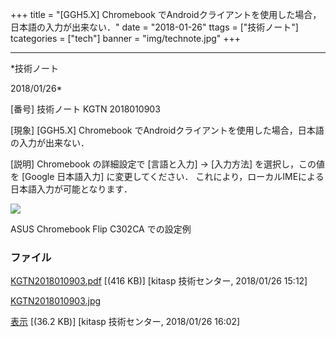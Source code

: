 ﻿+++
title = "[GGH5.X] Chromebook でAndroidクライアントを使用した場合，日本語の入力が出来ない．"
date = "2018-01-26"
ttags = ["技術ノート"]
tcategories = ["tech"]
banner = "img/technote.jpg"
+++

-----------------------------------------------------------------------------------------------------------------------------

*技術ノート

2018/01/26*


[番号]
技術ノート KGTN 2018010903

[現象]
[GGH5.X] Chromebook
でAndroidクライアントを使用した場合，日本語の入力が出来ない．

[説明]
Chromebook の詳細設定で [言語と入力] → [入力方法] を選択し，この値を
[Google 日本語入力] に変更してください．
これにより，ローカルIMEによる日本語入力が可能となります．

![](http://techreport.kitasp.net/attachments/download/3967/KGTN2018010903.jpg)

ASUS Chromebook Flip C302CA での設定例


### ファイル

 
 


[KGTN2018010903.pdf](http://techreport.kitasp.net/attachments/download/3937/KGTN2018010903.pdf)
 [(416 KB)] [kitasp 技術センター, 2018/01/26
15:12]

[KGTN2018010903.jpg](http://techreport.kitasp.net/attachments/download/3967/KGTN2018010903.jpg)

[表示](http://techreport.kitasp.net/attachments/3967/KGTN2018010903.jpg "表示")
 [(36.2 KB)] [kitasp 技術センター, 2018/01/26
16:02]


 


 


